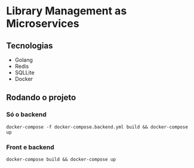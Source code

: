 # Library Management as Microservices

## Tecnologias

- Golang
- Redis
- SQLLite
- Docker

## Rodando o projeto

### Só o backend
```
docker-compose -f docker-compose.backend.yml build && docker-compose up
```

### Front e backend
```
docker-compose build && docker-compose up
```

